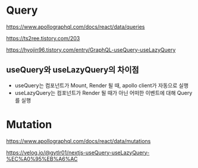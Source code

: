 # Query

https://www.apollographql.com/docs/react/data/queries

https://ts2ree.tistory.com/203

https://hyojin96.tistory.com/entry/GraphQL-useQuery-useLazyQuery

## useQuery와 useLazyQuery의 차이점

- useQuery는 컴포넌트가 Mount, Render 될 때, apollo client가 자동으로 실행
- useLazyQuery는 컴포넌트가 Render 될 때가 아닌 어떠한 이벤트에 대해 Query를 실행

# Mutation

https://www.apollographql.com/docs/react/data/mutations

https://velog.io/@gytlr01/nextjs-useQuery-useLazyQuery-%EC%A0%95%EB%A6%AC
